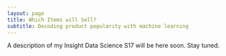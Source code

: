 ```yaml
---
layout: page
title: Which Items will Sell?
subtitle: Decoding product popularity with machine learning
---
```


A description of my Insight Data Science S17 will be here soon. Stay tuned.
